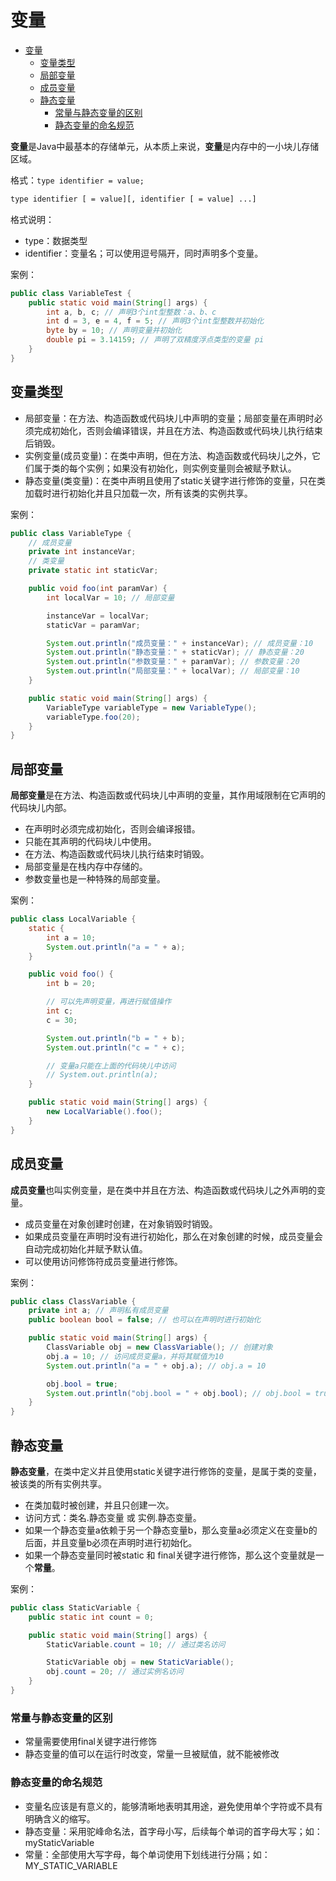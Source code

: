 # 变量

<!-- TOC -->
* [变量](#变量)
  * [变量类型](#变量类型)
  * [局部变量](#局部变量)
  * [成员变量](#成员变量)
  * [静态变量](#静态变量)
    * [常量与静态变量的区别](#常量与静态变量的区别)
    * [静态变量的命名规范](#静态变量的命名规范)
<!-- TOC -->

**变量**是Java中最基本的存储单元，从本质上来说，**变量**是内存中的一小块儿存储区域。

格式：`type identifier = value;`

```txt
type identifier [ = value][, identifier [ = value] ...]
```

格式说明：

- type：数据类型
- identifier：变量名；可以使用逗号隔开，同时声明多个变量。

案例：

```java
public class VariableTest {
    public static void main(String[] args) {
        int a, b, c; // 声明3个int型整数：a、b、c
        int d = 3, e = 4, f = 5; // 声明3个int型整数并初始化
        byte by = 10; // 声明变量并初始化
        double pi = 3.14159; // 声明了双精度浮点类型的变量 pi
    }
}
```

## 变量类型

- 局部变量：在方法、构造函数或代码块儿中声明的变量；局部变量在声明时必须完成初始化，否则会编译错误，并且在方法、构造函数或代码块儿执行结束后销毁。
- 实例变量(成员变量)：在类中声明，但在方法、构造函数或代码块儿之外，它们属于类的每个实例；如果没有初始化，则实例变量则会被赋予默认。
- 静态变量(类变量)：在类中声明且使用了static关键字进行修饰的变量，只在类加载时进行初始化并且只加载一次，所有该类的实例共享。

案例：

```java
public class VariableType {
    // 成员变量
    private int instanceVar;
    // 类变量
    private static int staticVar;

    public void foo(int paramVar) {
        int localVar = 10; // 局部变量

        instanceVar = localVar;
        staticVar = paramVar;

        System.out.println("成员变量：" + instanceVar); // 成员变量：10
        System.out.println("静态变量：" + staticVar); // 静态变量：20
        System.out.println("参数变量：" + paramVar); // 参数变量：20
        System.out.println("局部变量：" + localVar); // 局部变量：10
    }

    public static void main(String[] args) {
        VariableType variableType = new VariableType();
        variableType.foo(20);
    }
}
```

## 局部变量

**局部变量**是在方法、构造函数或代码块儿中声明的变量，其作用域限制在它声明的代码块儿内部。

- 在声明时必须完成初始化，否则会编译报错。
- 只能在其声明的代码块儿中使用。
- 在方法、构造函数或代码块儿执行结束时销毁。
- 局部变量是在栈内存中存储的。
- 参数变量也是一种特殊的局部变量。

案例：

```java
public class LocalVariable {
    static {
        int a = 10;
        System.out.println("a = " + a);
    }

    public void foo() {
        int b = 20;

        // 可以先声明变量，再进行赋值操作
        int c;
        c = 30;

        System.out.println("b = " + b);
        System.out.println("c = " + c);

        // 变量a只能在上面的代码块儿中访问
        // System.out.println(a);
    }

    public static void main(String[] args) {
        new LocalVariable().foo();
    }
}
```

## 成员变量

**成员变量**也叫实例变量，是在类中并且在方法、构造函数或代码块儿之外声明的变量。

- 成员变量在对象创建时创建，在对象销毁时销毁。
- 如果成员变量在声明时没有进行初始化，那么在对象创建的时候，成员变量会自动完成初始化并赋予默认值。
- 可以使用访问修饰符成员变量进行修饰。

案例：

```java
public class ClassVariable {
    private int a; // 声明私有成员变量
    public boolean bool = false; // 也可以在声明时进行初始化

    public static void main(String[] args) {
        ClassVariable obj = new ClassVariable(); // 创建对象
        obj.a = 10; // 访问成员变量a，并将其赋值为10
        System.out.println("a = " + obj.a); // obj.a = 10

        obj.bool = true;
        System.out.println("obj.bool = " + obj.bool); // obj.bool = true
    }
}
```

## 静态变量

**静态变量**，在类中定义并且使用static关键字进行修饰的变量，是属于类的变量，被该类的所有实例共享。

- 在类加载时被创建，并且只创建一次。
- 访问方式：类名.静态变量 或 实例.静态变量。
- 如果一个静态变量a依赖于另一个静态变量b，那么变量a必须定义在变量b的后面，并且变量b必须在声明时进行初始化。
- 如果一个静态变量同时被static 和 final关键字进行修饰，那么这个变量就是一个**常量**。

案例：

```java
public class StaticVariable {
    public static int count = 0;

    public static void main(String[] args) {
        StaticVariable.count = 10; // 通过类名访问

        StaticVariable obj = new StaticVariable();
        obj.count = 20; // 通过实例名访问
    }
}
```

### 常量与静态变量的区别

- 常量需要使用final关键字进行修饰
- 静态变量的值可以在运行时改变，常量一旦被赋值，就不能被修改

### 静态变量的命名规范

- 变量名应该是有意义的，能够清晰地表明其用途，避免使用单个字符或不具有明确含义的缩写。
- 静态变量：采用驼峰命名法，首字母小写，后续每个单词的首字母大写；如：myStaticVariable
- 常量：全部使用大写字母，每个单词使用下划线进行分隔；如：MY_STATIC_VARIABLE